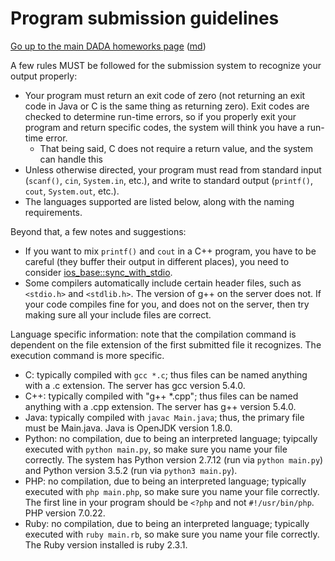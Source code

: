 Program submission guidelines
==============================

[Go up to the main DADA homeworks page](index.html) ([md](index.md))

A few rules MUST be followed for the submission system to recognize your output properly:

- Your program must return an exit code of zero (not returning an exit code in Java or C is the same thing as returning zero).  Exit codes are checked to determine run-time errors, so if you properly exit your program and return specific codes, the system will think you have a run-time error.
    - That being said, C does not require a return value, and the system can handle this
- Unless otherwise directed, your program must read from standard input (`scanf()`, `cin`, `System.in`, etc.), and write to standard output (`printf()`, `cout`, `System.out`, etc.).
- The languages supported are listed below, along with the naming requirements.

Beyond that, a few notes and suggestions:

- If you want to mix `printf()` and `cout` in a C++ program, you have to be careful (they buffer their output in different places), you need to consider [ios_base::sync_with_stdio](http://www.cplusplus.com/reference/iostream/ios_base/sync_with_stdio/).
- Some compilers automatically include certain header files, such as `<stdio.h>` and `<stdlib.h>`.  The version of g++ on the server does not.  If your code compiles fine for you, and does not on the server, then try making sure all your include files are correct.

Language specific information: note that the compilation command is dependent on the file extension of the first submitted file it recognizes.  The execution command is more specific.

- C: typically compiled with `gcc *.c`; thus files can be named anything with a .c extension.  The server has gcc version 5.4.0.
- C++: typically compiled with "g++ *.cpp"; thus files can be named anything with a .cpp extension.  The server has g++ version 5.4.0.
- Java: typically compiled with `javac Main.java`; thus, the primary file must be Main.java.  Java is OpenJDK version 1.8.0.
- Python: no compilation, due to being an interpreted language; tyipcally executed with `python main.py`, so make sure you name your file correctly.  The system has Python version 2.7.12 (run via `python main.py`) and Python version 3.5.2 (run via `python3 main.py`).
- PHP: no compilation, due to being an interpreted language; typically executed with `php main.php`, so make sure you name your file correctly.  The first line in your program should be `<?php` and not `#!/usr/bin/php`.  PHP version 7.0.22.
- Ruby: no compilation, due to being an interpreted language; typically executed with `ruby main.rb`, so make sure you name your file correctly.  The Ruby version installed is ruby 2.3.1.
